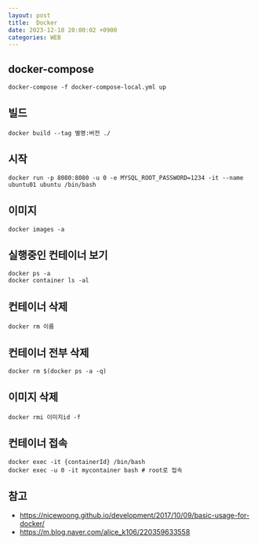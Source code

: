 ```yaml
---
layout: post
title:  Docker
date: 2023-12-10 20:00:02 +0900
categories: WEB
---
```

## docker-compose
```
docker-compose -f docker-compose-local.yml up
```

## 빌드
```
docker build --tag 별명:버전 ./
```

## 시작
```
docker run -p 8080:8080 -u 0 -e MYSQL_ROOT_PASSWORD=1234 -it --name ubuntu01 ubuntu /bin/bash
```

## 이미지
```
docker images -a
```

## 실행중인 컨테이너 보기
```
docker ps -a
docker container ls -al
```

## 컨테이너 삭제
```
docker rm 이름
```

## 컨테이너 전부 삭제
```
docker rm $(docker ps -a -q)
```

## 이미지 삭제
```
docker rmi 이미지id -f
```

## 컨테이너 접속
```
docker exec -it {containerId} /bin/bash
docker exec -u 0 -it mycontainer bash # root로 접속
```

## 참고
- <https://nicewoong.github.io/development/2017/10/09/basic-usage-for-docker/>
- <https://m.blog.naver.com/alice_k106/220359633558>